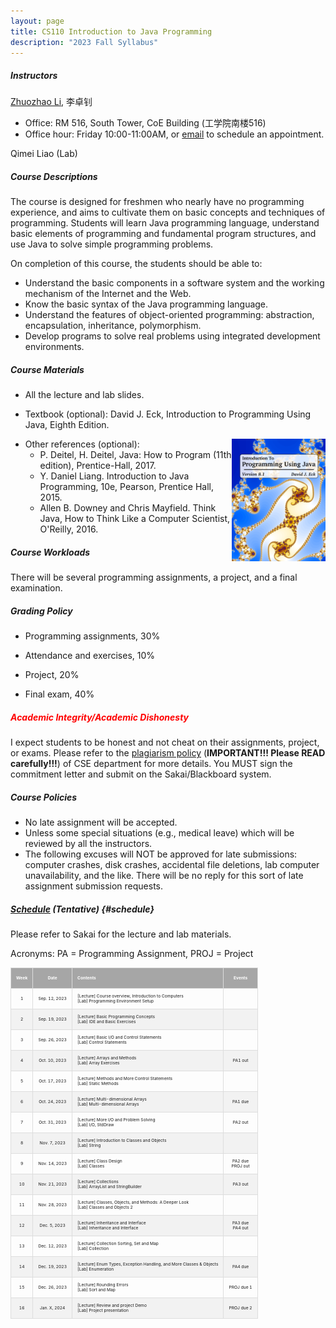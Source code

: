 ```yaml
---
layout: page
title: CS110 Introduction to Java Programming
description: "2023 Fall Syllabus"
---
```



##### **Instructors**

[Zhuozhao Li](https://zhuozhaoli.github.io/), 李卓钊
- Office: RM 516, South Tower, CoE Building (工学院南楼516)
- Office hour: Friday 10:00-11:00AM, or [email](mailto:lizz@sustech.edu.cn) to schedule an appointment.

Qimei Liao (Lab)


##### **Course Descriptions**

The course is designed for freshmen who nearly have no programming experience, and aims to cultivate them on basic concepts and techniques of programming. Students will learn Java programming language, understand basic elements of programming and fundamental program structures, and use Java to solve simple programming problems.

On completion of this course, the students should be able to: 

- Understand the basic components in a software system and the working mechanism of the Internet and the Web. 
- Know the basic syntax of the Java programming language. 
- Understand the features of object-oriented programming: abstraction, encapsulation, inheritance, polymorphism. 
- Develop programs to solve real problems using integrated development environments.


##### **Course Materials**

- All the lecture and lab slides.

- Textbook (optional): David J. Eck, Introduction to Programming Using Java, Eighth Edition.
<img style="float: right;" src="/assets/img/javaB.png" alt="drawing" width="150"/>

- Other references (optional): 
  - P. Deitel, H. Deitel, Java: How to Program (11th edition), Prentice-Hall, 2017.
  - Y. Daniel Liang. Introduction to Java Programming, 10e, Pearson, Prentice Hall, 2015.
  - Allen B. Downey and Chris Mayfield. Think Java, How to Think Like a Computer Scientist, O'Reilly, 2016.


##### **Course Workloads**

There will be several programming assignments, a project, and a final examination. 


##### **Grading Policy**

<!--- The grading policy may subject to minor changes depending on the overall performance.-->

- Programming assignments, 30%

- Attendance and exercises, 10%

- Project, 20%

- Final exam, 40%


##### **<span style="color:red;">Academic Integrity/Academic Dishonesty</span>**

I expect students to be honest and not cheat on their assignments, project, or exams. 
Please refer to the [plagiarism policy](/assets/Plagiarism_Policy.pdf) (**IMPORTANT!!! Please READ carefully!!!**) of CSE department for more details.
You MUST sign the commitment letter and submit on the Sakai/Blackboard system.


##### **Course Policies**

- No late assignment will be accepted.
- Unless some special situations (e.g., medical leave) which will be reviewed by all the instructors.
- The following excuses will NOT be approved for late submissions: computer crashes, disk crashes, accidental file deletions, lab computer unavailability, and the like. There will be no reply for this sort of late assignment submission requests.

##### **[Schedule](#schedule) (Tentative)** {#schedule}

<style>
td, th {
  border: 1px solid #ddd;
  padding: 8px;
  font-size: 5pt;
}

tr:nth-child(even){background-color: #f2f2f2;}

tr:hover {background-color: #ddd;}

th {
  padding-top: 12px;
  padding-bottom: 12px;
  text-align: left;
  background-color: #a6a6a6;
  color: white;
}
</style>

Please refer to Sakai for the lecture and lab materials.

Acronyms: PA = Programming Assignment, PROJ = Project



| **Week** | **Date**      | **Contents**                                                                                | **Events**                     |
|:--------:|:-------------:|---------------------------------------------------------------------------------------------|:------------------------------:|
| 1        | Sep. 12, 2023 | [Lecture] Course overview, Introduction to Computers<br>[Lab] Programming Environment Setup |                                |
| 2        | Sep. 19, 2023 | [Lecture] Basic Programming Concepts<br>[Lab] IDE and Basic Exercises                       |                                |
| 3        | Sep. 26, 2023 | [Lecture] Basic I/O and Control Statements<br>[Lab] Control Statements                      |                                |
| 4        | Oct. 10, 2023 | [Lecture] Arrays and Methods<br>[Lab] Array Exercises                                       | PA1 out                        |
| 5        | Oct. 17, 2023 | [Lecture] Methods and More Control Statements<br>[Lab] Static Methods                       |                                |
| 6        | Oct. 24, 2023 | [Lecture] Multi-dimensional Arrays<br>[Lab] Multi-dimensional Arrays                        | PA1 due                        |
| 7        | Oct. 31, 2023 | [Lecture] More I/O and Problem Solving<br>[Lab] I/O, StdDraw                                | PA2 out                        |
| 8        | Nov. 7, 2023  | [Lecture] Introduction to Classes and Objects<br>[Lab] String                               |                                |
| 9        | Nov. 14, 2023 | [Lecture] Class Design<br>[Lab] Classes                                                     | PA2 due<br>PROJ out            |
| 10       | Nov. 21, 2023 | [Lecture] Collections<br>[Lab] ArrayList and StringBuilder                                  | PA3 out                        |
| 11       | Nov. 28, 2023 | [Lecture] Classes, Objects, and Methods: A Deeper Look <br>[Lab] Classes and Objects 2      |                                |
| 12       | Dec. 5, 2023  | [Lecture] Inheritance and Interface <br>[Lab] Inheritance and Interface                     | PA3 due<br>PA4 out             |
| 13       | Dec. 12, 2023 | [Lecture] Collection Sorting, Set and Map<br>[Lab] Collection                               |                                |
| 14       | Dec. 19, 2023 | [Lecture] Enum Types, Exception Handling, and More Classes & Objects<br>[Lab] Enumeration   | PA4 due                        |
| 15       | Dec. 26, 2023 | [Lecture] Rounding Errors <br>[Lab] Sort and Map                                            | PROJ due 1                     |
| 16       | Jan. X, 2024  | [Lecture] Review and project Demo <br>[Lab] Project presentation                            | PROJ due 2                     |